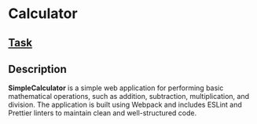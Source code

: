 # Calculator
## [Task](http://docs.google.com/document/d/1zpXXeSae-BlcxPKgw3DhxZA92cspVailrPYoaXSYrW8/edit?tab=t.0)
## Description
**SimpleCalculator** is a simple web application for performing basic mathematical 
operations, such as addition, subtraction, multiplication, and division. The application 
is built using Webpack and includes ESLint and Prettier linters to maintain clean and 
well-structured code.
